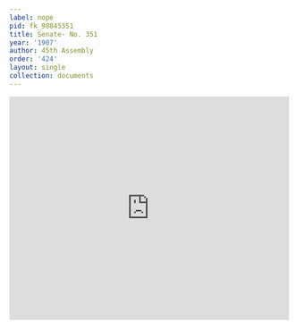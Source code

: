 ```yaml
---
label: nope
pid: fk_98845351
title: Senate- No. 351
year: '1907'
author: 45th Assembly
order: '424'
layout: single
collection: documents
---
```

<iframe src="https://northwestern.app.box.com/embed/s/qiu0589sgr0pxw1uez1v8pfo8ek2qo8x?sortColumn=date&view=list" width="500" height="400" frameborder="0" allowfullscreen webkitallowfullscreen msallowfullscreen></iframe>
